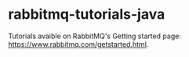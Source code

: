 # rabbitmq-tutorials-java

Tutorials avaible on RabbitMQ's Getting started page: https://www.rabbitmq.com/getstarted.html.
